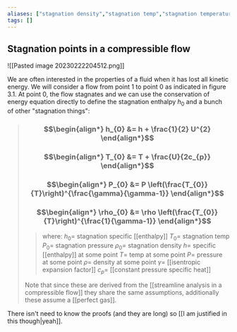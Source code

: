 ```yaml
---
aliases: ["stagnation density","stagnation temp","stagnation temperature","stagnation pressure","stagnation enthalpy"]
tags: []
---
```


## Stagnation points in a compressible flow

![[Pasted image 20230222204512.png]]

We are often interested in the properties of a fluid when it has lost all kinetic energy. We will consider a flow from point 1 to point 0 as indicated in figure 3.1. At point 0, the flow stagnates and we can use the conservation of energy equation directly to define the stagnation enthalpy $h_0$ and a bunch of other "stagnation things":

> ### $$\begin{align*} h_{0}  &= h + \frac{1}{2} U^{2}  \end{align*}$$
> ### $$\begin{align*} T_{0} &= T + \frac{U}{2c_{p}} \end{align*}$$
> ### $$\begin{align*} P_{0} &= P \left(\frac{T_{0}}{T}\right)^{\frac{\gamma}{\gamma-1}} \end{align*}$$
> ### $$\begin{align*} \rho_{0} &= \rho \left(\frac{T_{0}}{T}\right)^{\frac{1}{\gamma-1}} \end{align*}$$
>> where:
>> $h_{0}=$ stagnation specific [[enthalpy]]
>> $T_{0}=$ stagnation temp
>> $P_{0}=$ stagnation pressure
>> $\rho_{0}=$ stagnation density
>> $h=$ specific [[enthalpy]] at some point
>> $T=$ temp at some point
>> $P=$ pressure at some point
>> $\rho=$ density at some point
>> $\gamma=$ [[isentropic expansion factor]]
>> $c_{p}=$ [[constant pressure specific heat]]
>
>Note that since these are derived from the [[streamline analysis in a compressible flow]] they share the same assumptions, additionally these assume a [[perfect gas]].

There isn't need to know the proofs (and they are long) so [[I am justified in this though|yeah]].
